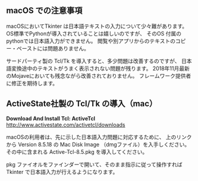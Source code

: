 
## macOS での注意事項

macOSにおいてTkinter は日本語テキストの入力について少々難があります。 
OS標準でPythonが導入されていることは嬉しいのですが、
そのOS 付属のpythonでは日本語入力ができません。
閲覧や別アプリからのテキストのコピー・ペーストには問題ありません。

サードパーティ製の Tcl/Tk を導入すると、多少問題は改善するのですが、
日本語変換途中のテキストがうまく表示されない問題が残ります。
2018年11月最新のMojaveにおいても残念ながら改善されておりません。
フレームワーク提供者に修正を期待します。

## ActiveState社製の Tcl/Tk の導入（mac）

**Download And Install Tcl: ActiveTcl**  
http://www.activestate.com/activetcl/downloads

macOSの利用者は、先に示した日本語入力問題に対応するために、
上のリンクから Version 8.5.18 の Mac Disk Image （dmgファイル）を入手しください。
その中に含まれる Active-Tcl-8.5.pkg を導入してください。

pkg ファイオルをファインダーで開いて、そのまま指示に従って操作すれば
 Tkinter で日本語入力が行えるようになります。

